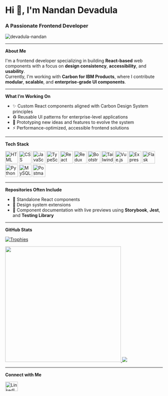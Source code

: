 <!-- '{"user":{"firstName":"Nandan","lastName":"Devadula","avatar":"https://avatars.githubusercontent.com/u/47176249?s=400&u=b878a616fb5166ee40288fd3dbd77182b2e0eb2e&v=4","titles":["Frontend developer","Web developer","React developer"],"social":{"instagram":"https://www.instagram.com/d.nandan.1996","linkedin":"https://www.linkedin.com/in/nandan-devadula","github":"https://github.com/devadula-nandan"},"description":"Passionate frontend developer skilled in React, Redux, HTML, CSS, Bootstrap, Tailwind, JavaScript, Vue, Vuex, and Express.js. Excited to craft exceptional user experiences by seamlessly blending frontend and backend expertise while staying up to date with industry trends and best practices.","cv":"https://drive.google.com/file/d/1gtAMviM329eqGWURrzCcOWMZM2PIkAjC/view?usp=sharing","commonSkills":{"frontend":81,"backend":63,"databases":54,"cloud / servers":43},"specificSkills":{"HTML":82,"CSS":73,"Javascript":66,"React":68,"Redux":70,"Tailwind":77,"Bootstrap":84,"Vue":42,"MySql":46,"Python":63,"Express":79,"Flask":64,"Rest API":63},"experience":[{"period":["5/31/2022"],"place":"HCL Technologies","title":"Software Engineer","description":"Trained on React.js, Redux.js, Frontend technologies. *Supported on frontend applications, Application bug fixing and maintanence, *Contribution to testing with cypress and jest.","type":"professional"},{"period":["6/1/2021","5/31/2022"],"place":"Ochre Media pvt ltd","title":"UI Designer","description":"Collaboration with back end team to implement features related to UI. *Design and development of promotional sites, Micro sites, Newsletters for clients, and Hosting. *Creation of client product pages and enquiry pages, and page analytics.","type":"professional"},{"period":["6/1/2014","5/31/2018"],"place":"Gayatri Vidya Parishad","title":"Electronics & Communication Engg","description":"B.Tech Graduation, in the field of Electronics and Communications Engineering, from affliation of Andhra University","type":"academic"},{"period":["6/1/2012","5/31/2014"],"place":"Sri Gayatri Jr. College","title":"Board of Secondary Education (MPC)","description":"12th Board of Secondary Education, in the field of Mathematics, Physics, Chemistry","type":"academic"}],"contact":{"email":"devadula.nandan@gmail.com","phone":"7032328703"}}}' -->

<h1 align="left">Hi 👋, I'm Nandan Devadula</h1>
<h3 align="left">A Passionate Frontend Developer</h3>

<img src="https://komarev.com/ghpvc/?username=devadula-nandan&label=Profile+Views&color=orange&style=for-the-badge" alt="devadula-nandan" />

---

**About Me**

I'm a frontend developer specializing in building **React-based** web components with a focus on **design consistency**, **accessibility**, and **usability**.  
Currently, I'm working with **Carbon for IBM Products**, where I contribute **modular**, **scalable**, and **enterprise-grade UI components**.

---

**What I’m Working On**

- ✨ Custom React components aligned with Carbon Design System principles
- ♻️ Reusable UI patterns for enterprise-level applications
- 🧪 Prototyping new ideas and features to evolve the system
- ⚡ Performance-optimized, accessible frontend solutions

---

**Tech Stack**

<p align="left">
  <img src="https://skillicons.dev/icons?i=html" height="40" alt="HTML" />
  <img src="https://skillicons.dev/icons?i=css" height="40" alt="CSS" />
  <img src="https://skillicons.dev/icons?i=js" height="40" alt="JavaScript" />
  <img src="https://skillicons.dev/icons?i=ts" height="40" alt="TypeScript" />
  <img src="https://skillicons.dev/icons?i=react" height="40" alt="React" />
  <img src="https://skillicons.dev/icons?i=redux" height="40" alt="Redux" />
  <img src="https://skillicons.dev/icons?i=bootstrap" height="40" alt="Bootstrap" />
  <img src="https://skillicons.dev/icons?i=tailwind" height="40" alt="TailwindCSS" />
  <img src="https://skillicons.dev/icons?i=vue" height="40" alt="Vue.js" />
  <img src="https://skillicons.dev/icons?i=express" height="40" alt="Express" />
  <img src="https://skillicons.dev/icons?i=flask" height="40" alt="Flask" />
  <img src="https://skillicons.dev/icons?i=py" height="40" alt="Python" />
  <img src="https://skillicons.dev/icons?i=mysql" height="40" alt="MySQL" />
  <img src="https://skillicons.dev/icons?i=postman" height="40" alt="Postman" />
</p>

---

**Repositories Often Include**

- 🧩 Standalone React components  
- 🧱 Design system extensions  
- 📄 Component documentation with live previews using **Storybook**, **Jest**, and **Testing Library**

---

**GitHub Stats**

<p align="left">
  <a href="https://github.com/ryo-ma/github-profile-trophy">
    <img src="https://github-profile-trophy.vercel.app/?username=devadula-nandan&theme=monokai&no-bg=true&no-frame=true" alt="Trophies" />
  </a>
</p>

<a href="https://github.com/devadula-nandan/github-readme-stats">
  <picture>
    <source
      srcset="https://github-readme-stats.vercel.app/api/top-langs?username=devadula-nandan&show_icons=true&layout=compact&theme=monokai&bg_color=00000000&hide_title=true&hide_border=true&include_all_commits=true"
      media="(prefers-color-scheme: dark)"
    />
    <source
      srcset="https://github-readme-stats.vercel.app/api/top-langs?username=devadula-nandan&show_icons=true&layout=compact&theme=monokai&bg_color=00000000&hide_title=true&hide_border=true&include_all_commits=true"
      media="(prefers-color-scheme: light), (prefers-color-scheme: no-preference)"
    />
    <img width="370" src="https://github-readme-stats.vercel.app/api/top-langs?username=devadula-nandan&show_icons=true" />
  </picture>
</a>

<a href="https://github.com/devadula-nandan/github-readme-stats">
  <picture>
    <source
      srcset="https://github-readme-stats.vercel.app/api?username=devadula-nandan&show_icons=true&theme=monokai&bg_color=00000000&hide_title=true&hide_border=true&include_all_commits=true"
      media="(prefers-color-scheme: dark)"
    />
    <source
      srcset="https://github-readme-stats.vercel.app/api?username=devadula-nandan&show_icons=true&theme=monokai&bg_color=00000000&hide_title=true&hide_border=true&include_all_commits=true"
      media="(prefers-color-scheme: light), (prefers-color-scheme: no-preference)"
    />
    <img src="https://github-readme-stats.vercel.app/api?username=devadula-nandan&show_icons=true" />
  </picture>
</a>

<!-- <img height="200" src="https://github-readme-streak-stats.herokuapp.com/?user=devadula-nandan&theme=transparent" alt="GitHub Streak" /> -->

---

**Connect with Me**

<p align="left">
  <a href="https://linkedin.com/in/nandan-devadula" target="_blank">
    <img src="https://raw.githubusercontent.com/rahuldkjain/github-profile-readme-generator/master/src/images/icons/Social/linked-in-alt.svg" height="30" width="40" alt="LinkedIn" />
  </a>
</p>

